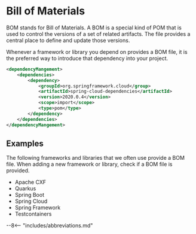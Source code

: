 # Bill of Materials

BOM stands for Bill of Materials.
A BOM is a special kind of POM that is used to control the versions of a set of related artifacts.
The file provides a central place to define and update those versions.

Whenever a framework or library you depend on provides a BOM file, it is the preferred way to introduce that dependency into your project.

``` xml linenums="1" title="pom.xml"
<dependencyMangement>
    <dependencies>
        <dependency>
            <groupId>org.springframework.cloud</group>
            <artifactId>spring-cloud-dependencies</artifactId>
            <version>2020.0.4</version>
            <scope>import</scope>
            <type>pom</type>
        </dependency>
    </dependencies>
</dependencyMangement>
```

## Examples

The following frameworks and libraries that we often use provide a BOM file.
When adding a new framework or library, check if a BOM file is provided.

- Apache CXF
- Quarkus
- Spring Boot
- Spring Cloud
- Spring Framework
- Testcontainers

--8<-- "includes/abbreviations.md"
